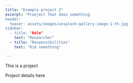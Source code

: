 ```yaml
---
title: "Example project 2"
excerpt: "Proeject that does something
header:
  teaser: assets/images/unsplash-gallery-image-1-th.jpg
sidebar:
  - title: "Role"
    text: "Researcher"
  - title: "Responsibilities"
    text: "Did something"

---
```

This is a project

Project details here
